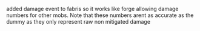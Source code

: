 added damage event to fabris so it works like forge allowing damage numbers for other mobs. Note that these numbers arent as accurate as the dummy as they only represent raw non mitigated damage
